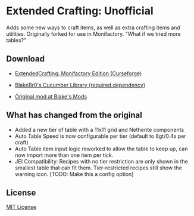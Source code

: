 # Extended Crafting: Unofficial

Adds some new ways to craft items, as well as extra crafting items and utilities.
Originally forked for use in Monifactory. "What if we tried more tables?"

## Download

- [ExtendedCrafting: Monifactory Edition (Curseforge)](https://www.curseforge.com/minecraft/mc-mods/extended-crafting-monifactory-edition)
- [BlakeBr0's Cucumber Library (required dependency)](https://www.curseforge.com/minecraft/mc-mods/cucumber)

- [Original mod at Blake's Mods](https://blakesmods.com/extended-crafting/download)

## What has changed from the original

- Added a new tier of table with a 11x11 grid and Netherite components
- Auto Table Speed is now configurable per tier (default to 8gt/0.4s per craft)
- Auto Table item input logic reworked to allow the table to keep up, can now import more than one item per tick.
- JEI Compatibility: Recipes with no tier restriction are only shown in the smallest table that can fit them. Tier-restricted recipes still show the warning icon. [TODO: Make this a config option]

## License

[MIT License](./LICENSE)
